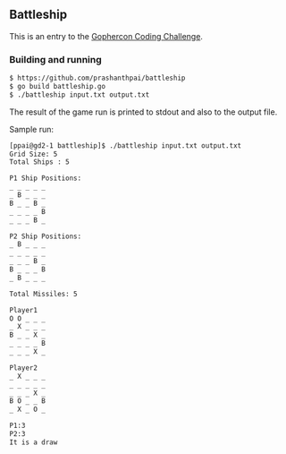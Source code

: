 ## Battleship

This is an entry to the [Gophercon Coding Challenge](https://github.com/gojek-engineering/gophercon-2017).

### Building and running

```sh
$ https://github.com/prashanthpai/battleship
$ go build battleship.go
$ ./battleship input.txt output.txt
```

The result of the game run is printed to stdout and also to the output file.

Sample run:

```sh
[ppai@gd2-1 battleship]$ ./battleship input.txt output.txt
Grid Size: 5
Total Ships : 5

P1 Ship Positions:
_ _ _ _ _ 
_ B _ _ _ 
B _ _ B _ 
_ _ _ _ B 
_ _ _ B _ 

P2 Ship Positions:
_ B _ _ _ 
_ _ _ _ _ 
_ _ _ B _ 
B _ _ _ B 
_ B _ _ _ 

Total Missiles: 5

Player1
O O _ _ _ 
_ X _ _ _ 
B _ _ X _ 
_ _ _ _ B 
_ _ _ X _ 

Player2
_ X _ _ _ 
_ _ _ _ _ 
_ _ _ X _ 
B O _ _ B 
_ X _ O _ 

P1:3
P2:3
It is a draw
```
